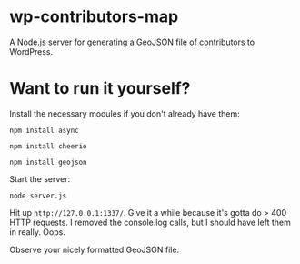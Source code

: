 wp-contributors-map
===================

A Node.js server for generating a GeoJSON file of contributors to WordPress.

Want to run it yourself?
========================

Install the necessary modules if you don't already have them:

`npm install async`

`npm install cheerio`

`npm install geojson`

Start the server:

`node server.js`

Hit up `http://127.0.0.1:1337/`. Give it a while because it's gotta do > 400 HTTP requests. I removed the console.log calls, but I should have left them in really. Oops.

Observe your nicely formatted GeoJSON file.

